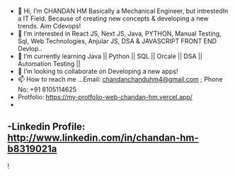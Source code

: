- 👋 Hi, I’m CHANDAN HM Basically a Mechanical Engineer, but intrestedIn a IT Field. Because of creating new concepts & developing a new trends. Aim Cdevops!
- 👀 I’m interested in React JS, Next JS, Java, PYTHON, Manual Testing, Sql, Web Technologies, Anjular JS, DSA & JAVASCRIPT FRONT END Devlop..
- 🌱 I’m currently learning Java || Python || SQL || Orcale || DSA || Automation Testing ||
- 💞️ I’m looking to collaborate on Developing a new apps!
- 📫 How to reach me ...Email: chandanchanduhm4@gmail.com ; Phone No: +91 8105114625
- Protfolio: https://my-protfolio-web-chandan-hm.vercel.app/
- 
 
-Linkedin Profile: http://www.linkedin.com/in/chandan-hm-b8319021a
-

<!--![Git](https://user-images.githubusercontent.com/109410990/227244066-94abcaeb-3aa8-43dd-8dda-ee26cbdad0c3.jpg)
-
chandanhm1999/chandanhm1999 is a ✨ special ✨ repository because its `README.md` (this file) appears on your GitHub profile.
You can click the Preview link to take a look at your changes.
--->
!
